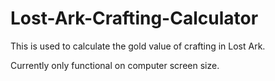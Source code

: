 # Lost-Ark-Crafting-Calculator

This is used to calculate the gold value of crafting in Lost Ark.

Currently only functional on computer screen size.
